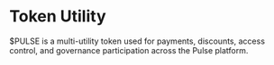 # Token Utility

$PULSE is a multi-utility token used for payments, discounts, access control, and governance participation across the Pulse platform.